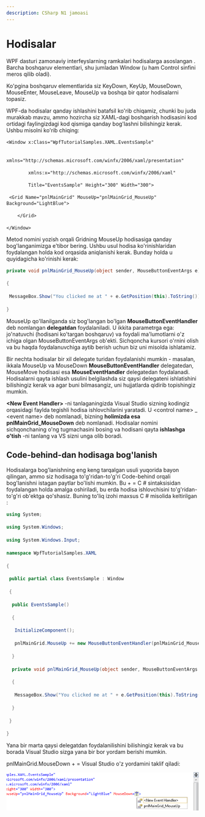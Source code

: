 ```yaml
---
description: CSharp N1 jamoasi
---
```


# Hodisalar

WPF dasturi zamonaviy interfeyslarning ramkalari hodisalarga asoslangan . Barcha boshqaruv elementlari, shu jumladan Window \(u ham Control sinfini meros qilib oladi\).

Ko'pgina boshqaruv elementlarida siz KeyDown, KeyUp, MouseDown, MouseEnter, MouseLeave, MouseUp va boshqa bir qator hodisalarni topasiz.

WPF-da hodisalar qanday ishlashini batafsil ko'rib chiqamiz, chunki bu juda murakkab mavzu, ammo hozircha siz XAML-dagi boshqarish hodisasini kod ortidagi faylingizdagi kod qismiga qanday bog'lashni bilishingiz kerak. Ushbu misolni ko'rib chiqing:

```markup
<Window x:Class="WpfTutorialSamples.XAML.EventsSample"

        xmlns="http://schemas.microsoft.com/winfx/2006/xaml/presentation"

        xmlns:x="http://schemas.microsoft.com/winfx/2006/xaml"

        Title="EventsSample" Height="300" Width="300">

 <Grid Name="pnlMainGrid" MouseUp="pnlMainGrid_MouseUp" Background="LightBlue">        

    </Grid>

</Window>
```

Metod nomini yozish orqali Gridning MouseUp hodisasiga qanday bog'langanimizga e'tibor bering. Ushbu usul hodisa ko'rinishlaridan foydalangan holda kod orqasida aniqlanishi kerak. Bunday holda u quyidagicha ko'rinishi kerak:

```csharp
private void pnlMainGrid_MouseUp(object sender, MouseButtonEventArgs e)

{

 MessageBox.Show("You clicked me at " + e.GetPosition(this).ToString());

}
```

MouseUp qo'llanilganda siz bog'langan bo'lgan **MouseButtonEventHandler** deb nomlangan **delegatdan** foydalaniladi. U ikkita parametrga ega: jo'natuvchi \(hodisani ko'targan boshqaruv\) va foydali ma'lumotlarni o'z ichiga olgan MouseButtonEventArgs ob'ekti. Sichqoncha kursori o'rnini olish va bu haqda foydalanuvchiga aytib berish uchun biz uni misolda ishlatamiz.

Bir nechta hodisalar bir xil delegate turidan foydalanishi mumkin - masalan, ikkala MouseUp va MouseDown **MouseButtonEventHandler** delegatedan, MouseMove hodisasi esa **MouseEventHandler** delegatedan foydalanadi. Hodisalarni qayta ishlash usulini belgilashda siz qaysi delegateni ishlatishini bilishingiz kerak va agar buni bilmasangiz, uni hujjatlarda qidirib topishingiz mumkin.

**&lt;New Event Handler&gt;** -ni tanlaganingizda Visual Studio sizning kodingiz orqasidagi faylda tegishli hodisa ishlovchilarini yaratadi. U &lt;control name&gt; \_ &lt;event name&gt; deb nomlanadi, bizning **holimizda esa pnlMainGrid\_MouseDown**  deb nomlanadi. Hodisalar nomini sichqonchaning o'ng tugmachasini bosing va hodisani qayta **ishlashga o'tish** -ni tanlang va VS sizni unga olib boradi.

## Code-behind-dan hodisaga bog'lanish

Hodisalarga bog'lanishning eng keng tarqalgan usuli yuqorida bayon qilingan, ammo siz hodisaga to'g'ridan-to'g'ri Code-behind orqali bog'lanishni istagan paytlar bo'lishi mumkin. Bu + = C \# sintaksisidan foydalangan holda amalga oshiriladi, bu erda hodisa ishlovchisini to'g'ridan-to'g'ri ob'ektga qo'shasiz. Buning to'liq izohi maxsus C \# misolida keltirilgan :

```csharp
using System;

using System.Windows;

using System.Windows.Input;

namespace WpfTutorialSamples.XAML

{

 public partial class EventsSample : Window

 {

  public EventsSample()

  {

   InitializeComponent();

   pnlMainGrid.MouseUp += new MouseButtonEventHandler(pnlMainGrid_MouseUp);

  }

  private void pnlMainGrid_MouseUp(object sender, MouseButtonEventArgs e)

  {

   MessageBox.Show("You clicked me at " + e.GetPosition(this).ToString());

  }

 }

}
```

Yana bir marta qaysi delegatdan foydalanilishini bilishingiz kerak va bu borada Visual Studio sizga yana bir bor yordam berishi mumkin.

pnlMainGrid.MouseDown + = Visual Studio o'z yordamini taklif qiladi:

![Amalga oshirishga tayyor bo&apos;lgan amaldagi usul ostida Visual Studio siz uchun to&apos;g&apos;ri hodisa ishlovchisini yaratishi uchun \[Tab\] tugmachasini ikki marta bosing.](../../.gitbook/assets/wpf5.png)

